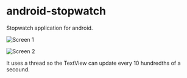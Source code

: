 android-stopwatch
=================

Stopwatch application for android. 

![Screen 1](http://i.imgur.com/5fbqfKl.png)  

![Screen 2](http://i.imgur.com/gWFkrWG.png)

It uses a thread so the TextView can update every 10 hundredths of a secound.
